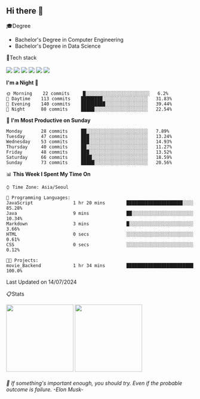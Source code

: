 <!-- <img height="180rem" src="https://capsule-render.vercel.app/api?type=waving&color=36454f&height=150&section=header"> -->
## Hi there 👋

🎓Degree<br>
- Bachelor's Degree in Computer Engineering<br>
- Bachelor's Degree in Data Science<br>

🔧Tech stack<br>
<br>
<img src="https://img.shields.io/badge/java-007396?style=for-the-badge&logo=OpenJDK&logoColor=white">
<img src="https://img.shields.io/badge/springboot-6DB33F?style=for-the-badge&logo=springboot&logoColor=white">
<img src="https://img.shields.io/badge/Python-3776AB?style=for-the-badge&logo=Python&logoColor=white">
<img src="https://img.shields.io/badge/MySQL-4479A1?style=for-the-badge&logo=MySQL&logoColor=white">
<img src="https://img.shields.io/badge/docker-%230db7ed.svg?style=for-the-badge&logo=docker&logoColor=white"> 
<img src="https://img.shields.io/badge/GitHub Actions-2088FF?style=for-the-badge&logo=GitHub Actions&logoColor=white">

<!--START_SECTION:waka-->
**I'm a Night 🦉** 

```text
🌞 Morning    22 commits     █░░░░░░░░░░░░░░░░░░░░░░░░   6.2% 
🌆 Daytime    113 commits    ████████░░░░░░░░░░░░░░░░░   31.83% 
🌃 Evening    140 commits    █████████░░░░░░░░░░░░░░░░   39.44% 
🌙 Night      80 commits     █████░░░░░░░░░░░░░░░░░░░░   22.54%

```
📅 **I'm Most Productive on Sunday** 

```text
Monday       28 commits     ██░░░░░░░░░░░░░░░░░░░░░░░   7.89% 
Tuesday      47 commits     ███░░░░░░░░░░░░░░░░░░░░░░   13.24% 
Wednesday    53 commits     ███░░░░░░░░░░░░░░░░░░░░░░   14.93% 
Thursday     40 commits     ██░░░░░░░░░░░░░░░░░░░░░░░   11.27% 
Friday       48 commits     ███░░░░░░░░░░░░░░░░░░░░░░   13.52% 
Saturday     66 commits     ████░░░░░░░░░░░░░░░░░░░░░   18.59% 
Sunday       73 commits     █████░░░░░░░░░░░░░░░░░░░░   20.56%

```


📊 **This Week I Spent My Time On** 

```text
⌚︎ Time Zone: Asia/Seoul

💬 Programming Languages: 
JavaScript               1 hr 20 mins        █████████████████████░░░░   85.28% 
Java                     9 mins              ██░░░░░░░░░░░░░░░░░░░░░░░   10.34% 
Markdown                 3 mins              █░░░░░░░░░░░░░░░░░░░░░░░░   3.66% 
HTML                     0 secs              ░░░░░░░░░░░░░░░░░░░░░░░░░   0.61% 
CSS                      0 secs              ░░░░░░░░░░░░░░░░░░░░░░░░░   0.12%

🐱‍💻 Projects: 
movie_Backend            1 hr 34 mins        █████████████████████████   100.0%

```


 Last Updated on 14/07/2024
<!--END_SECTION:waka-->

📋Stats<br>
<p>
  <img height="180rem" src="https://github-readme-stats.vercel.app/api?username=jangjh0201&include_all_commits=true&show_icons=true&rank_icon=github&theme=github_dark_dimmed&bg_color=36454f">
  <img height="180rem" src="https://github-readme-stats.vercel.app/api/top-langs/?username=jangjh0201&layout=compact&theme=github_dark_dimmed&bg_color=36454f">
</p>

###### 🔭 If something's important enough, you should try. Even if the probable outcome is failure. -Elon Musk-
